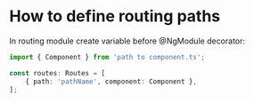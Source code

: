 # How to define routing paths

In routing module create variable before @NgModule decorator:
``` TypeScript
import { Component } from 'path to component.ts';

const routes: Routes = [
	{ path: 'pathName', component: Component },
];
```
